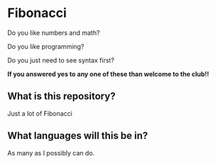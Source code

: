 # Fibonacci
Do you like numbers and math?

Do you like programming?

Do you just need to see syntax first?

**If you answered yes to any one of these than welcome to the club!!**

## What is this repository?
Just a lot of Fibonacci

## What languages will this be in?
As many as I possibly can do.

